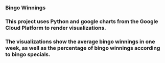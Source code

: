 ### Bingo Winnings

### This project uses Python and google charts from the Google Cloud Platform to render visualizations.

### The visualizations show the average bingo winnings in one week, as well as the percentage of bingo winnings according to bingo specials.